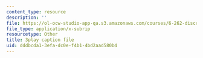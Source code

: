 ```yaml
---
content_type: resource
description: ''
file: https://ol-ocw-studio-app-qa.s3.amazonaws.com/courses/6-262-discrete-stochastic-processes-spring-2011/dddbcda13efadc0ef4b14bd2aad580b4_ct0QGoi3n4Q.srt
file_type: application/x-subrip
resourcetype: Other
title: 3play caption file
uid: dddbcda1-3efa-dc0e-f4b1-4bd2aad580b4
---
```

